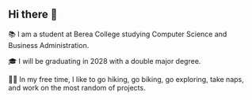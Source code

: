 ## Hi there 👋

📚 I am a student at Berea College studying Computer Science and Business Administration.

🎓 I will be graduating in 2028 with a double major degree.

🏃‍➡️ In my free time, I like to go hiking, go biking, go exploring, take naps, and work on the most random of projects.
